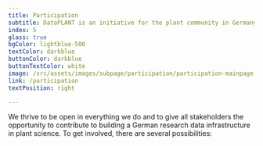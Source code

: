 ```yaml
---
title: Participation
subtitle: DataPLANT is an initiative for the plant community in Germany and beyond.
index: 5
glass: true
bgColor: lightblue-500
textColor: darkblue
buttonColor: darkblue
buttonTextColor: white
image: /src/assets/images/subpage/participation/participation-mainpage.svg
link: /participation
textPosition: right

---
```


We thrive to be open in everything we do and to give all stakeholders the opportunity to contribute to building a German research data infrastructure in plant science. To get involved, there are several possibilities: 